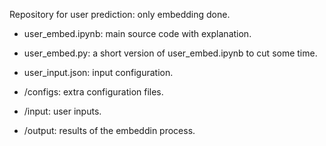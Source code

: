 Repository for user prediction: only embedding done.

- user\_embed.ipynb: main source code with explanation.

- user\_embed.py: a short version of user\_embed.ipynb to cut some time.

- user\_input.json: input configuration.

- /configs: extra configuration files.

- /input: user inputs.

- /output: results of the embeddin process.
